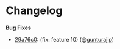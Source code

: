 # Changelog

**Bug Fixes**
- [29a76c0](https://github.com//gunturajip/release-notes/commit/29a76c0): (fix: feature 10) ([@gunturajip](https://github.com/gunturajip))